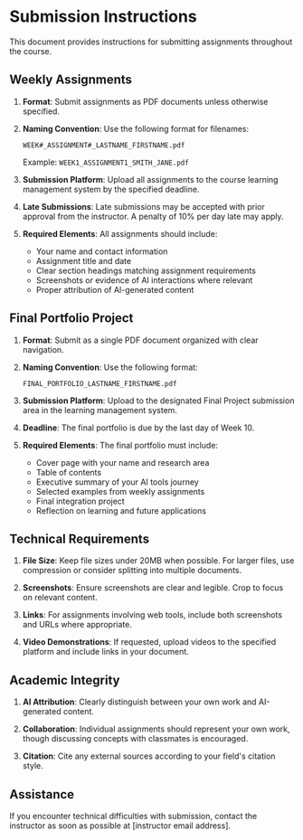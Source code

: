 # Submission Instructions

This document provides instructions for submitting assignments throughout the course.

## Weekly Assignments

1. **Format**: Submit assignments as PDF documents unless otherwise specified.

2. **Naming Convention**: Use the following format for filenames:
   ```
   WEEK#_ASSIGNMENT#_LASTNAME_FIRSTNAME.pdf
   ```
   Example: `WEEK1_ASSIGNMENT1_SMITH_JANE.pdf`

3. **Submission Platform**: Upload all assignments to the course learning management system by the specified deadline.

4. **Late Submissions**: Late submissions may be accepted with prior approval from the instructor. A penalty of 10% per day late may apply.

5. **Required Elements**: All assignments should include:
   - Your name and contact information
   - Assignment title and date
   - Clear section headings matching assignment requirements
   - Screenshots or evidence of AI interactions where relevant
   - Proper attribution of AI-generated content

## Final Portfolio Project

1. **Format**: Submit as a single PDF document organized with clear navigation.

2. **Naming Convention**: Use the following format:
   ```
   FINAL_PORTFOLIO_LASTNAME_FIRSTNAME.pdf
   ```

3. **Submission Platform**: Upload to the designated Final Project submission area in the learning management system.

4. **Deadline**: The final portfolio is due by the last day of Week 10.

5. **Required Elements**: The final portfolio must include:
   - Cover page with your name and research area
   - Table of contents
   - Executive summary of your AI tools journey
   - Selected examples from weekly assignments
   - Final integration project
   - Reflection on learning and future applications

## Technical Requirements

1. **File Size**: Keep file sizes under 20MB when possible. For larger files, use compression or consider splitting into multiple documents.

2. **Screenshots**: Ensure screenshots are clear and legible. Crop to focus on relevant content.

3. **Links**: For assignments involving web tools, include both screenshots and URLs where appropriate.

4. **Video Demonstrations**: If requested, upload videos to the specified platform and include links in your document.

## Academic Integrity

1. **AI Attribution**: Clearly distinguish between your own work and AI-generated content.

2. **Collaboration**: Individual assignments should represent your own work, though discussing concepts with classmates is encouraged.

3. **Citation**: Cite any external sources according to your field's citation style.

## Assistance

If you encounter technical difficulties with submission, contact the instructor as soon as possible at [instructor email address].